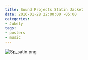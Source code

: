 ```yaml
---
title: Sound Projects Statin Jacket
date: 2016-01-28 22:00:00 -05:00
categories:
- Jukely
tags:
- posters
- music
---
```


![Sp_satin.png](/uploads/Sp_satin.png)
